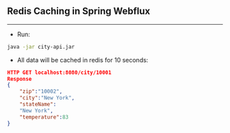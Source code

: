 ## Redis Caching in Spring Webflux  

---
* Run:
```bash
java -jar city-api.jar
```
* All data will be cached in redis for 10 seconds:
````json
HTTP GET localhost:8080/city/10001
Response
{
    "zip":"10002",
    "city":"New York",
    "stateName":
    "New York",
    "temperature":83
}
````